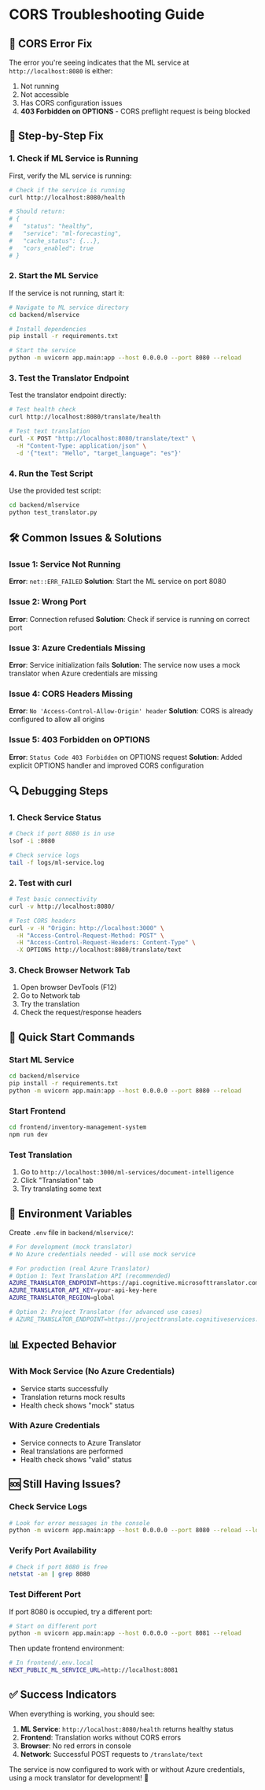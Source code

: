 # CORS Troubleshooting Guide

## 🚨 **CORS Error Fix**

The error you're seeing indicates that the ML service at `http://localhost:8080` is either:

1. Not running
2. Not accessible
3. Has CORS configuration issues
4. **403 Forbidden on OPTIONS** - CORS preflight request is being blocked

## 🔧 **Step-by-Step Fix**

### **1. Check if ML Service is Running**

First, verify the ML service is running:

```bash
# Check if the service is running
curl http://localhost:8080/health

# Should return:
# {
#   "status": "healthy",
#   "service": "ml-forecasting",
#   "cache_status": {...},
#   "cors_enabled": true
# }
```

### **2. Start the ML Service**

If the service is not running, start it:

```bash
# Navigate to ML service directory
cd backend/mlservice

# Install dependencies
pip install -r requirements.txt

# Start the service
python -m uvicorn app.main:app --host 0.0.0.0 --port 8080 --reload
```

### **3. Test the Translator Endpoint**

Test the translator endpoint directly:

```bash
# Test health check
curl http://localhost:8080/translate/health

# Test text translation
curl -X POST "http://localhost:8080/translate/text" \
  -H "Content-Type: application/json" \
  -d '{"text": "Hello", "target_language": "es"}'
```

### **4. Run the Test Script**

Use the provided test script:

```bash
cd backend/mlservice
python test_translator.py
```

## 🛠️ **Common Issues & Solutions**

### **Issue 1: Service Not Running**

**Error**: `net::ERR_FAILED`
**Solution**: Start the ML service on port 8080

### **Issue 2: Wrong Port**

**Error**: Connection refused
**Solution**: Check if service is running on correct port

### **Issue 3: Azure Credentials Missing**

**Error**: Service initialization fails
**Solution**: The service now uses a mock translator when Azure credentials are missing

### **Issue 4: CORS Headers Missing**

**Error**: `No 'Access-Control-Allow-Origin' header`
**Solution**: CORS is already configured to allow all origins

### **Issue 5: 403 Forbidden on OPTIONS**

**Error**: `Status Code 403 Forbidden` on OPTIONS request
**Solution**: Added explicit OPTIONS handler and improved CORS configuration

## 🔍 **Debugging Steps**

### **1. Check Service Status**

```bash
# Check if port 8080 is in use
lsof -i :8080

# Check service logs
tail -f logs/ml-service.log
```

### **2. Test with curl**

```bash
# Test basic connectivity
curl -v http://localhost:8080/

# Test CORS headers
curl -v -H "Origin: http://localhost:3000" \
  -H "Access-Control-Request-Method: POST" \
  -H "Access-Control-Request-Headers: Content-Type" \
  -X OPTIONS http://localhost:8080/translate/text
```

### **3. Check Browser Network Tab**

1. Open browser DevTools (F12)
2. Go to Network tab
3. Try the translation
4. Check the request/response headers

## 🚀 **Quick Start Commands**

### **Start ML Service**

```bash
cd backend/mlservice
pip install -r requirements.txt
python -m uvicorn app.main:app --host 0.0.0.0 --port 8080 --reload
```

### **Start Frontend**

```bash
cd frontend/inventory-management-system
npm run dev
```

### **Test Translation**

1. Go to `http://localhost:3000/ml-services/document-intelligence`
2. Click "Translation" tab
3. Try translating some text

## 🔧 **Environment Variables**

Create `.env` file in `backend/mlservice/`:

```bash
# For development (mock translator)
# No Azure credentials needed - will use mock service

# For production (real Azure Translator)
# Option 1: Text Translation API (recommended)
AZURE_TRANSLATOR_ENDPOINT=https://api.cognitive.microsofttranslator.com/
AZURE_TRANSLATOR_API_KEY=your-api-key-here
AZURE_TRANSLATOR_REGION=global

# Option 2: Project Translator (for advanced use cases)
# AZURE_TRANSLATOR_ENDPOINT=https://projecttranslate.cognitiveservices.azure.com/
```

## 📊 **Expected Behavior**

### **With Mock Service (No Azure Credentials)**

- Service starts successfully
- Translation returns mock results
- Health check shows "mock" status

### **With Azure Credentials**

- Service connects to Azure Translator
- Real translations are performed
- Health check shows "valid" status

## 🆘 **Still Having Issues?**

### **Check Service Logs**

```bash
# Look for error messages in the console
python -m uvicorn app.main:app --host 0.0.0.0 --port 8080 --reload --log-level debug
```

### **Verify Port Availability**

```bash
# Check if port 8080 is free
netstat -an | grep 8080
```

### **Test Different Port**

If port 8080 is occupied, try a different port:

```bash
# Start on different port
python -m uvicorn app.main:app --host 0.0.0.0 --port 8081 --reload
```

Then update frontend environment:

```bash
# In frontend/.env.local
NEXT_PUBLIC_ML_SERVICE_URL=http://localhost:8081
```

## ✅ **Success Indicators**

When everything is working, you should see:

1. **ML Service**: `http://localhost:8080/health` returns healthy status
2. **Frontend**: Translation works without CORS errors
3. **Browser**: No red errors in console
4. **Network**: Successful POST requests to `/translate/text`

The service is now configured to work with or without Azure credentials, using a mock translator for development! 🎉

